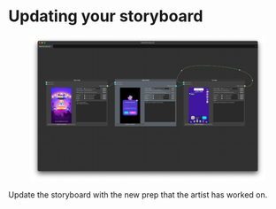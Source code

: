 # Updating your storyboard

<figure><img src="../../../.gitbook/assets/MainStoryboard" alt=""><figcaption></figcaption></figure>

Update the storyboard with the new prep that the artist has worked on.


